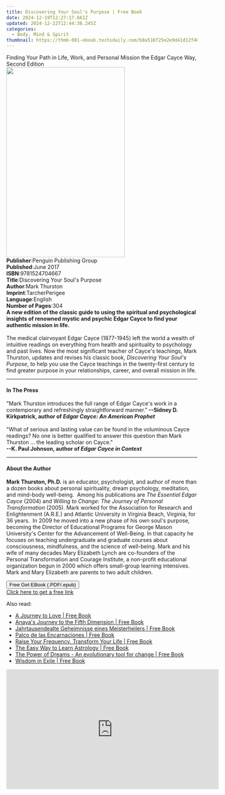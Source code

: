 ```yaml
---
title: Discovering Your Soul's Purpose | Free Book
date: 2024-12-19T12:27:17.661Z
updated: 2024-12-22T12:44:36.245Z
categories:
  - Body, Mind & Spirit
thumbnail: https://thmb-001-ebook.techidaily.com/b8a516f25e2e9d41d12f40bce0c1b170667298ee83d26015aaba2282af1caae1.jpg
---
```

<main id="book-container">
  <div class="flex flex-col">
    <div class="book-brief flex-1 py-6 px-4 sm:p-6 md:py-10 md:px-8">
      <!-- brief-->
      <div class="book-brief-main">
        Finding Your Path in Life, Work, and Personal Mission the Edgar Cayce
        Way, Second Edition
      </div>
    </div>
    <div
      class="book-meta-info flex-1 grid gap-4 col-start-1 col-end-3 row-start-1 sm:mb-6 sm:grid-cols-4 lg:gap-6 lg:col-start-2 lg:row-end-6 lg:row-span-6 lg:mb-0"
    >
      <div
        class="book-meta-info-left place-content-center mt-4 p-4 text-sm leading-6 col-start-2 col-span-2 dark:text-slate-400"
      >
        <img
          class="w-full h-500 object-cover rounded-lg sm:h-255 sm:col-span-2 lg:col-span-full"
          src="https://img-001-ebook.techidaily.com/67fc6af3d981b5f64984ff965627b933b80fa4a7e8eb78f263a8d68dd083ce21.jpg"
          alt=""
          width="312"
          height="500"
        />
      </div>
      <div
        class="book-meta-info-right mt-2 col-start-1 row-start-2 col-span-3 self-center"
      >
        <!-- meta data  -->
        <div class="flex flex-col px-4 md:px-8">
          <div class="flex-1">
            <strong>Publisher</strong>:<span class="px-2"
              >Penguin Publishing Group</span
            >
          </div>
          <div class="flex-1">
            <strong>Published</strong>:<span class="px-2">June 2017</span>
          </div>
          <div class="flex-1">
            <strong>ISBN</strong>:<span class="px-2">9781524704667</span>
          </div>
          <div class="flex-1">
            <strong>Title</strong>:<span class="px-2"
              >Discovering Your Soul&#39;s Purpose</span
            >
          </div>
          <div class="flex-1">
            <strong>Author</strong>:<span class="px-2">Mark Thurston</span>
          </div>
          <div class="flex-1">
            <strong>Imprint</strong>:<span class="px-2">TarcherPerigee</span>
          </div>
          <div class="flex-1">
            <strong>Language</strong>:<span class="px-2">English</span>
          </div>
          <div class="flex-1">
            <strong>Number of Pages</strong>:<span class="px-2">304</span>
          </div>
        </div>
      </div>
    </div>
    <div class="book-description flex-1 py-6 px-4 sm:p-6 md:py-10 md:px-8">
      <div class="book-description-main">
        <div accordion-content="" id="description">
          <b
            >A new edition of the classic guide to using the spiritual and
            psychological insights of renowned mystic and psychic Edgar Cayce to
            find your authentic mission in life. <br /></b
          ><br />The medical clairvoyant Edgar Cayce (1877-1945) left the world
          a wealth of intuiitive readings on everything from health and
          spirituality to psychology and past lives. Now the most significant
          teacher of Cayce's teachings, Mark Thurston, updates and revises his
          classic book,<i> Discovering Your Soul's Purpose</i>, to help you use
          the Cayce teachings in the twenty-first century to find greater
          purpose in your relationships, career, and overall mission in life.<b
            ><br
          /></b>
        </div>
      </div>
    </div>
    <div class="book-excerpts flex-1 py-6 px-4 sm:p-6 md:py-10 md:px-8">
      <!-- excerpts-->
      <div class="book-excerpts-main">
        <hr />
        <h4 class="placeholder placeholder-heading">
          <span>In The Press</span>
        </h4>
        <p>
          "Mark Thurston introduces the full range of Edgar Cayce's work in a
          contemporary and refreshingly straightforward manner."<b>
            --Sidney D. Kirkpatrick, author of
            <i>Edgar Cayce: An American Prophet </i></b
          ><br /><br />"What of serious and lasting value can be found in the
          voluminous Cayce readings? No one is better qualified to answer this
          question than Mark Thurston ... the leading scholar on Cayce."
          <br /><b
            >--K. Paul Johnson, author of <i>Edgar Cayce in Context </i></b
          >
        </p>
      </div>
    </div>
    <div class="book-about-author flex-1 py-6 px-4 sm:p-6 md:py-10 md:px-8">
      <!-- about author-->
      <div class="book-main-author-main">
        <hr />
        <h4 class="placeholder placeholder-heading">
          <span>About the Author</span>
        </h4>
        <p>
          <b>Mark Thurston, Ph.D.</b> is an educator, psychologist, and author
          of more than a dozen books about personal spirituality, dream
          psychology, meditation, and mind-body well-being.&nbsp; Among his
          publications are <i>The Essential Edgar Cayce</i> (2004) and W<i
            >illing to Change: The Journey of Personal Transformation</i
          >
          (2005). Mark worked for the Association for Research and Enlightenment
          (A.R.E.) and Atlantic University in Virginia Beach, Virginia, for 36
          years.&nbsp; In 2009 he moved into a new phase of his own soul's
          purpose, becoming the Director of Educational Programs for George
          Mason University's Center for the Advancement of Well-Being. In that
          capacity he focuses on teaching undergraduate and graduate courses
          about consciousness, mindfulness, and the science of well-being. Mark
          and his wife of many decades Mary Elizabeth Lynch are co-founders of
          the Personal Transformation and Courage Institute, a non-profit
          educational organization begun in 2000 which offers small-group
          learning intensives. Mark and Mary Elizabeth are parents to two adult
          children.
        </p>
      </div>
    </div>
    <div class="book-free-get flex-1 py-6 px-4 sm:p-6 md:py-10 md:px-8">
      <button
        id="btn-free-get"
        class="bg-blue-500 hover:bg-blue-700 text-white font-bold py-2 px-4 rounded"
      >
        Free Get EBook (.PDF/.epub)
      </button>
      <div id="countdown-display" class="px-2 text-lg mt-2"></div>
      <a
        id="free-link"
        class="hidden bg-blue-500 hover:bg-blue-700 text-white font-bold py-2 px-4 rounded"
        href="https://www.ebooks.com/en-us/book/95699078/discovering-your-soul-s-purpose/mark-thurston/"
        target="_blank"
        >Click here to get a free link</a
      >
    </div>
    <script>
      let countdownTime = 0;
      let countdownInterval = null;
      document
        .getElementById('btn-free-get')
        .addEventListener('click', startCountdown);
      function startCountdown() {
        countdownTime = new Date().getTime() + 60000 * 3;
        countdownInterval = setInterval(updateCountdown, 1000);
        document.getElementById('btn-free-get').disabled = true;
        document
          .getElementById('btn-free-get')
          .classList.add('bg-gray-500', 'cursor-not-allowed');
      }
      function updateCountdown() {
        let currentTime = new Date().getTime();
        let timeLeft = countdownTime - currentTime;
        let secondsLeft = Math.floor(timeLeft / 1000);
        document.getElementById('countdown-display').innerHTML =
          `Remaining time: ${secondsLeft} seconds.`;
        if (secondsLeft <= 0) {
          clearInterval(countdownInterval);
          document.getElementById('btn-free-get').classList.add('hidden');
          document.getElementById('free-link').classList.remove('hidden');
          document.getElementById('countdown-display').innerHTML = '';
        }
      }
    </script>
  </div>
</main>

<ins class="adsbygoogle"
      style="display:block"
      data-ad-client="ca-pub-7571918770474297"
      data-ad-slot="8358498916"
      data-ad-format="auto"
      data-full-width-responsive="true"></ins>
    

<span class="atpl-alsoreadstyle">Also read:</span>
<div><ul>
<li><a href="https://novels-ebooks.techidaily.com/211142316-9798988298175-a-journey-to-love/"><u>A Journey to Love | Free Book</u></a></li>
<li><a href="https://novels-ebooks.techidaily.com/211142896-9798887638409-anayas-journey-to-the-fifth-dimension/"><u>Anaya's Journey to the Fifth Dimension | Free Book</u></a></li>
<li><a href="https://novels-ebooks.techidaily.com/211142284-9781952353345-jahrtausendealte-geheimnisse-eines-meisterheilers/"><u>Jahrtausendealte Geheimnisse eines Meisterheilers | Free Book</u></a></li>
<li><a href="https://novels-ebooks.techidaily.com/211142300-9798868952500-palco-de-las-encarnaciones/"><u>Palco de las Encarnaciones | Free Book</u></a></li>
<li><a href="https://novels-ebooks.techidaily.com/211141899-9798888500477-raise-your-frequency-transform-your-life/"><u>Raise Your Frequency, Transform Your Life | Free Book</u></a></li>
<li><a href="https://novels-ebooks.techidaily.com/211141898-9798888500408-the-easy-way-to-learn-astrology/"><u>The Easy Way to Learn Astrology | Free Book</u></a></li>
<li><a href="https://novels-ebooks.techidaily.com/211142959-9781916544031-the-power-of-dreams-an-evolutionary-tool-for-change/"><u>The Power of Dreams - An evolutionary tool for change | Free Book</u></a></li>
<li><a href="https://novels-ebooks.techidaily.com/211143075-9782360170227-wisdom-in-exile/"><u>Wisdom in Exile | Free Book</u></a></li>
</ul></div>

<!-- affiliate ads begin -->
<iframe width="560" height="315" src="https://www.youtube.com/embed/eu4vwlZcMvM?si=4vEczfVU4BUUFP-t" title="YouTube video player" frameborder="0" allow="accelerometer; autoplay; clipboard-write; encrypted-media; gyroscope; picture-in-picture; web-share" referrerpolicy="strict-origin-when-cross-origin" allowfullscreen></iframe>
<!-- affiliate ads end -->

